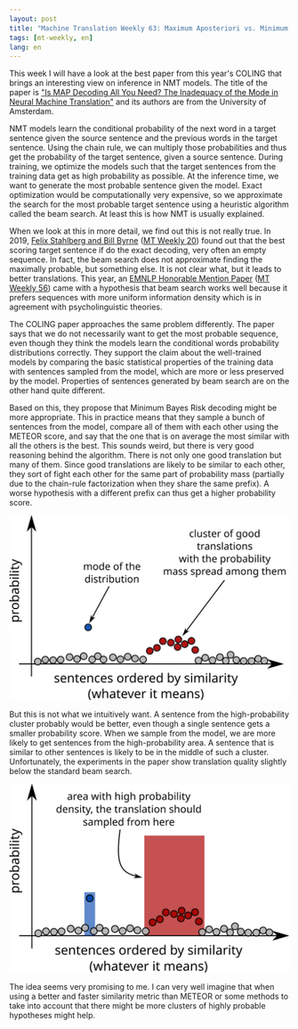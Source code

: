 ```yaml
---
layout: post
title: "Machine Translation Weekly 63: Maximum Aposteriori vs. Minimum Bayes Risk decoding"
tags: [mt-weekly, en]
lang: en
---
```


This week I will have a look at the best paper from this year's COLING that
brings an interesting view on inference in NMT models. The title of the paper
is ["Is MAP Decoding All You Need? The Inadequacy of the Mode in Neural Machine
Translation"](https://www.aclweb.org/anthology/2020.coling-main.398.pdf) and
its authors are from the University of Amsterdam.

NMT models learn the conditional probability of the next word in a target
sentence given the source sentence and the previous words in the target
sentence. Using the chain rule, we can multiply those probabilities and thus
get the probability of the target sentence, given a source sentence. During
training, we optimize the models such that the target sentences from the
training data get as high probability as possible. At the inference time, we
want to generate the most probable sentence given the model. Exact optimization
would be computationally very expensive, so we approximate the search for the
most probable target sentence using a heuristic algorithm called the beam
search. At least this is how NMT is usually explained.

When we look at this in more detail, we find out this is not really true. In
2019, [Felix Stahlberg and Bill
Byrne](https://www.aclweb.org/anthology/D19-1331) ([MT Weekly
20](/2019/11/21/MT-Weekly-Search-and-Model-Errors.html)) found out that the
best scoring target sentence if do the exact decoding, very often an empty
sequence.  In fact, the beam search does not approximate finding the maximally
probable, but something else. It is not clear what, but it leads to better
translations.  This year, an [EMNLP Honorable Mention
Paper](https://www.aclweb.org/anthology/2020.emnlp-main.170) ([MT Weekly
56](/2020/10/25/MT-Weekly-Beach-Search-and-Surprisal.html)) came with a
hypothesis that beam search works well because it prefers sequences with more
uniform information density which is in agreement with psycholinguistic
theories.

The COLING paper approaches the same problem differently. The paper says that
we do not necessarily want to get the most probable sequence, even though they
think the models learn the conditional words probability distributions
correctly. They support the claim about the well-trained models by comparing
the basic statistical properties of the training data with sentences sampled
from the model, which are more or less preserved by the model. Properties of
sentences generated by beam search are on the other hand quite different.

Based on this, they propose that Minimum Bayes Risk decoding might be more
appropriate. This in practice means that they sample a bunch of sentences from
the model, compare all of them with each other using the METEOR score, and say
that the one that is on average the most similar with all the others is the
best. This sounds weird, but there is very good reasoning behind the algorithm.
There is not only one good translation but many of them. Since good
translations are likely to be similar to each other, they sort of fight each
other for the same part of probability mass (partially due to the chain-rule
factorization when they share the same prefix). A worse hypothesis with a
different prefix can thus get a higher probability score.

![Probabilities of single hypotheses](/assets/MT-Weekly-62/probability.svg)

But this is not what we intuitively want. A sentence from the high-probability
cluster probably would be better, even though a single sentence gets a smaller
probability score. When we sample from the model, we are more likely to get
sentences from the high-probability area. A sentence that is similar to other
sentences is likely to be in the middle of such a cluster. Unfortunately, the
experiments in the paper show translation quality slightly below the standard
beam search.

![Probabilities of single hypotheses](/assets/MT-Weekly-62/probability_block.svg)

The idea seems very promising to me. I can very well imagine that when using a
better and faster similarity metric than METEOR or some methods to take into
account that there might be more clusters of highly probable hypotheses might
help.

